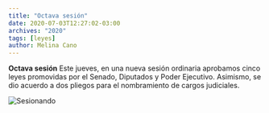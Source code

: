 ```yaml
---
title: "Octava sesión"
date: 2020-07-03T12:27:02-03:00
archives: "2020"
tags: [leyes]
author: Melina Cano
---
```

**Octava sesión** Este jueves, en una nueva sesión ordinaria aprobamos cinco leyes promovidas por el Senado, Diputados y Poder Ejecutivo. Asimismo, se dio acuerdo a dos pliegos para el nombramiento de cargos judiciales.

![Sesionando](/img/sesionando.jpg)